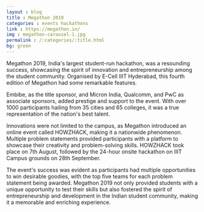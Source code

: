 ```yaml
---
layout : blog
title : Megathon 2019
categories : events hackathons
link : https://megathon.in/
img : megathon-carousel-1.jpg
permalink : /:categories/:title.html
bg: green
---
```



Megathon 2019, India's largest student-run hackathon, was a resounding success, showcasing the spirit of innovation and entrepreneurship among the student community. Organised by E-Cell IIIT Hyderabad, this fourth edition of Megathon had some remarkable features.

Embibe, as the title sponsor, and Micron India, Qualcomm, and PwC as associate sponsors, added prestige and support to the event. With over 1000 participants hailing from 35 cities and 65 colleges, it was a true representation of the nation's best talent.

Innovations were not limited to the campus, as Megathon introduced an online event called HOWZHACK, making it a nationwide phenomenon. Multiple problem statements provided participants with a platform to showcase their creativity and problem-solving skills. HOWZHACK took place on 7th August, followed by the 24-hour onsite hackathon on IIIT Campus grounds on 28th September.

The event's success was evident as participants had multiple opportunities to win desirable goodies, with the top five teams for each problem statement being awarded. Megathon 2019 not only provided students with a unique opportunity to test their skills but also fostered the spirit of entrepreneurship and development in the Indian student community, making it a memorable and enriching experience.